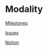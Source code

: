 # Modality

[Milestones](https://github.com/modality-dev/modality-backlog/milestones)

[Issues](https://github.com/modality-dev/modality-backlog/issues)

[Notion](https://www.notion.so/modality-dev)
